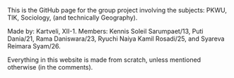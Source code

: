 This is the GitHub page for the group project involving the subjects: PKWU, TIK, Sociology, (and technically Geography).

Made by: Kartveli, XII-1. Members: Kennis Soleil Sarumpaet/13, Puti Dania/21, Rama Daniswara/23, Ryuchi Naiya Kamil Rosadi/25, and Syareva Reimara Syam/26.

Everything in this website is made from scratch, unless mentioned otherwise (in the comments).
